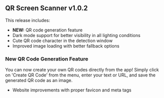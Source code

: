 ## QR Screen Scanner v1.0.2

This release includes:
- **NEW:** QR code generation feature
- Dark mode support for better visibility in all lighting conditions
- Cute QR code character in the detection window
- Improved image loading with better fallback options

### New QR Code Generation Feature
You can now create your own QR codes directly from the app! Simply click on 'Create QR Code' from the menu, enter your text or URL, and save the generated QR code as an image.
- Website improvements with proper favicon and meta tags
